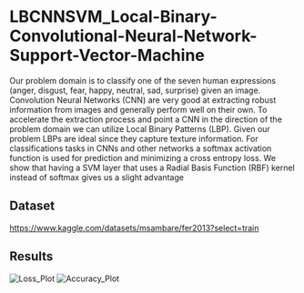 # LBCNNSVM_Local-Binary-Convolutional-Neural-Network-Support-Vector-Machine

Our problem domain is to classify one of the seven human expressions (anger, disgust, fear, happy, neutral, sad, surprise) given an image. Convolution Neural Networks (CNN) are very good at extracting robust information from images and generally perform well on their own. To accelerate the extraction process and point a CNN in the direction of the problem domain we can utilize Local Binary Patterns (LBP). Given our problem LBPs are ideal since they capture texture information. For classifications tasks in CNNs and other networks a softmax activation function is used for prediction and minimizing a cross entropy loss. We show that having a SVM layer that uses a Radial Basis Function (RBF) kernel instead of softmax gives us a slight advantage

## Dataset
https://www.kaggle.com/datasets/msambare/fer2013?select=train

## Results 

![Loss_Plot](https://user-images.githubusercontent.com/30756824/203409961-a76ef833-0089-4f56-acbe-932da536d35c.jpg) ![Accuracy_Plot](https://user-images.githubusercontent.com/30756824/203410040-813d8b7a-31a6-4da5-a850-5eb9cac06a29.jpg)
